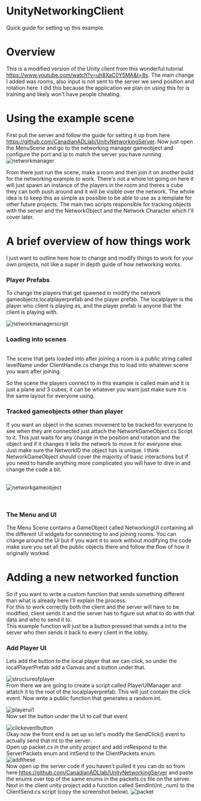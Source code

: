# UnityNetworkingClient 
Quick guide for setting up this example.

<h1>Overview</h1>

This is a modified version of the Unity client from this wonderful tutorial https://www.youtube.com/watch?v=uh8XaC0Y5MA&t=8s. The main change I added was rooms, 
also input is not sent to the server we send position and rotation here. I did this because the application we plan on using this for is training and likely won't have people cheating.

<h1>Using the example scene</h1>

First pull the server and follow the guide for setting it up from here https://github.com/CanadianADLlab/UnityNetworkingServer. Now just open the MenuScene and go to the networking manager
gameobject and configure the port and ip to match the server you have running.
<br>
![networkmanager](https://user-images.githubusercontent.com/39784801/115231529-ad460680-a0e3-11eb-8581-737d4d444b45.png)

From there just run the scene, make a room and then join it on another build for the networking example to work. There's not a whole lot going on here it will just spawn an instance of the 
players in the room and theres a cube they can both push around and it will be visible over the network. The whole idea is to keep this as simple as possible to be able to 
use as a template for other future projects. The main two scripts responsible for tracking objects with the server and the NetworkObject and the Network Character which I'll cover later.


<h1>A brief overview of how things work</h1>

I just want to outline here how to change and modify things to work for your own projects, not like a super in depth guide of how networking works.<br>
<h3>Player Prefabs</h3>
To change the players that get spawned in modify the network gameobjects,localplayerprefab and the player prefab. The localplayer is the player who client is playing as, and the 
player prefab is anyone that the client is playing with. <br>

![networkmanagerscript](https://user-images.githubusercontent.com/39784801/115233035-68bb6a80-a0e5-11eb-8756-a0b55c3ccc6f.png)

<h3>Loading into scenes</h3>
<br>
The scene that gets loaded into after joining a room is a public string called levelName under ClientHandle.cs change this to load into whatever scene you want after joining.
<br>

So the scene the players connect to in this example is called main and it is just a plane and 3 cubes, it can be whatever you want just make sure it is the same layout for everyone using.
<br>

<h3>Tracked gameobjects other than player</h3>
If you want an object in the scenes movement to be tracked for everyone to see when they are connected just attach the NetworkGameObject.cs Script to it. This just waits for any change in the position and rotation and the object
and if it changes it tells the network to move it for everyone else. Just make sure the NetworkID the object has is unique. I think NetworkGameObject should cover the majority of basic interactions but if you need to handle anything more complicated
you will have to dive in and change the code a bit.
<br><br>

![networkgameobject](https://user-images.githubusercontent.com/39784801/115235427-29dae400-a0e8-11eb-9858-314748ba0fbb.png)

<br>

<h3>The Menu and UI</h3>

The Menu Scene contains a GameObject called NetworkingUI containing all the different UI widgets for connecting to and joining rooms. You can change around the UI but if you want it to work without modifying the code make sure you set all the public objects there and follow the flow of how it originally worked. 


<h1>Adding a new networked function</h1>
So if you want to write a custom function that sends something different than what is already here I'll explain the process.<br>
For this to work correctly both the client and the server will have to be modified, client sends it and the server has to figure out what to do with that data and who to send it to.
<br>
This example function will just be a button pressed that sends a int to the server who then sends it back to every client in the lobby.
<h3>Add Player UI</h3>
Lets add the button to the local player that we can click, so under the localPlayerPrefab add a Canvas and a button under that. 
<br>

![structureofplayer](https://user-images.githubusercontent.com/39784801/115254580-7aa80800-a0fb-11eb-9a58-1f7b2696bb2e.png)
<br>
From there we are going to create a script called PlayerUIManager and attatch it to the root of the localplayerprefab. This will just contain the click event.
Now write a public function that generates a random int.
<br>

![playerui1](https://user-images.githubusercontent.com/39784801/115254767-aa571000-a0fb-11eb-9a9a-967922150904.png)
<br>
Now set the button under the UI to call that event
<br>

![clickeventbutton](https://user-images.githubusercontent.com/39784801/115254971-da061800-a0fb-11eb-9864-507a9ea3524d.png)
<br>
Okay now the front end is set up so let's modify the SendClick() event to actually send that int to the server.
<br>
Open up packet.cs in the unity project and add intRespond to the ServerPackets enum and intSend to the ClientPackets enum.
<br>
![addthese](https://user-images.githubusercontent.com/39784801/115255537-5d276e00-a0fc-11eb-8313-d06a8bbb20b2.png)
<br>
Now open up the server code if you haven't pulled it you can do so from here https://github.com/CanadianADLlab/UnityNetworkingServer and paste the enums over top of the same 
enums in the packets.cs file on the server.
Next in the client unity project add a function called SendInt(int _num) to the ClientSend.cs script (copy the screenshot below).
![packet](https://user-images.githubusercontent.com/39784801/115256420-31f14e80-a0fd-11eb-9f14-9ae23fe3de75.png)











